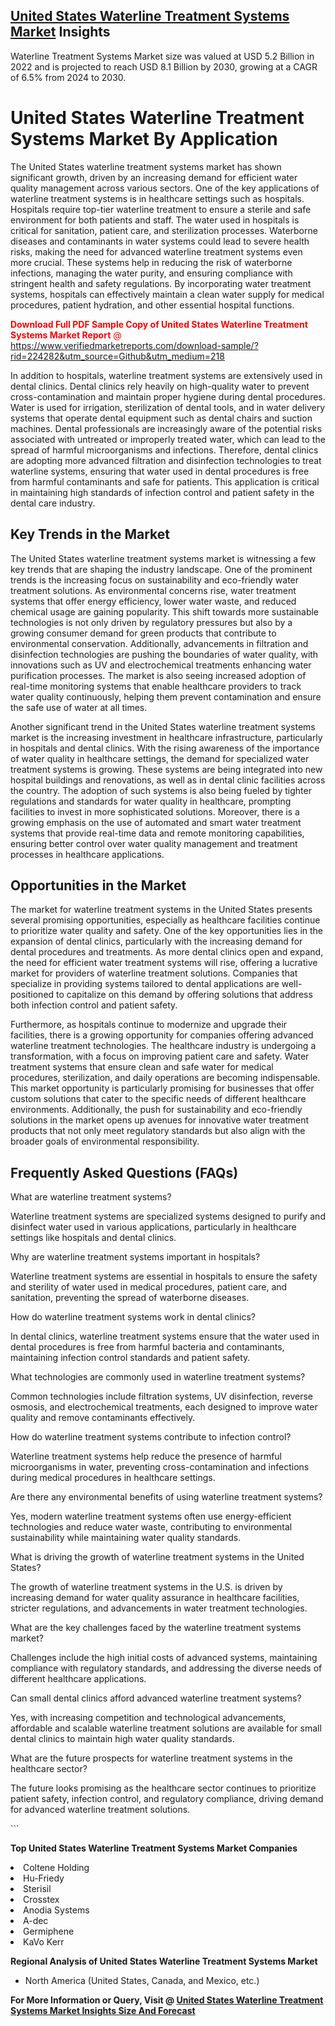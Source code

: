<h2><a href="https://www.verifiedmarketreports.com/download-sample/?rid=224282&amp;utm_source=Github&amp;utm_medium=218" target="_blank">United States Waterline Treatment Systems Market</a> Insights</h2><p>Waterline Treatment Systems Market size was valued at USD 5.2 Billion in 2022 and is projected to reach USD 8.1 Billion by 2030, growing at a CAGR of 6.5% from 2024 to 2030.</p><p> <h1>United States Waterline Treatment Systems Market By Application</h1> <p>The United States waterline treatment systems market has shown significant growth, driven by an increasing demand for efficient water quality management across various sectors. One of the key applications of waterline treatment systems is in healthcare settings such as hospitals. Hospitals require top-tier waterline treatment to ensure a sterile and safe environment for both patients and staff. The water used in hospitals is critical for sanitation, patient care, and sterilization processes. Waterborne diseases and contaminants in water systems could lead to severe health risks, making the need for advanced waterline treatment systems even more crucial. These systems help in reducing the risk of waterborne infections, managing the water purity, and ensuring compliance with stringent health and safety regulations. By incorporating water treatment systems, hospitals can effectively maintain a clean water supply for medical procedures, patient hydration, and other essential hospital functions. <p><span class=""><span style="color: #ff0000;"><strong>Download Full PDF Sample Copy of United States Waterline Treatment Systems Market Report</strong> @ </span><a href="https://www.verifiedmarketreports.com/download-sample/?rid=224282&amp;utm_source=Github&amp;utm_medium=218" target="_blank">https://www.verifiedmarketreports.com/download-sample/?rid=224282&amp;utm_source=Github&amp;utm_medium=218</a></span></p> In addition to hospitals, waterline treatment systems are extensively used in dental clinics. Dental clinics rely heavily on high-quality water to prevent cross-contamination and maintain proper hygiene during dental procedures. Water is used for irrigation, sterilization of dental tools, and in water delivery systems that operate dental equipment such as dental chairs and suction machines. Dental professionals are increasingly aware of the potential risks associated with untreated or improperly treated water, which can lead to the spread of harmful microorganisms and infections. Therefore, dental clinics are adopting more advanced filtration and disinfection technologies to treat waterline systems, ensuring that water used in dental procedures is free from harmful contaminants and safe for patients. This application is critical in maintaining high standards of infection control and patient safety in the dental care industry. <h2>Key Trends in the Market</h2> <p>The United States waterline treatment systems market is witnessing a few key trends that are shaping the industry landscape. One of the prominent trends is the increasing focus on sustainability and eco-friendly water treatment solutions. As environmental concerns rise, water treatment systems that offer energy efficiency, lower water waste, and reduced chemical usage are gaining popularity. This shift towards more sustainable technologies is not only driven by regulatory pressures but also by a growing consumer demand for green products that contribute to environmental conservation. Additionally, advancements in filtration and disinfection technologies are pushing the boundaries of water quality, with innovations such as UV and electrochemical treatments enhancing water purification processes. The market is also seeing increased adoption of real-time monitoring systems that enable healthcare providers to track water quality continuously, helping them prevent contamination and ensure the safe use of water at all times. <p>Another significant trend in the United States waterline treatment systems market is the increasing investment in healthcare infrastructure, particularly in hospitals and dental clinics. With the rising awareness of the importance of water quality in healthcare settings, the demand for specialized water treatment systems is growing. These systems are being integrated into new hospital buildings and renovations, as well as in dental clinic facilities across the country. The adoption of such systems is also being fueled by tighter regulations and standards for water quality in healthcare, prompting facilities to invest in more sophisticated solutions. Moreover, there is a growing emphasis on the use of automated and smart water treatment systems that provide real-time data and remote monitoring capabilities, ensuring better control over water quality management and treatment processes in healthcare applications. <h2>Opportunities in the Market</h2> <p>The market for waterline treatment systems in the United States presents several promising opportunities, especially as healthcare facilities continue to prioritize water quality and safety. One of the key opportunities lies in the expansion of dental clinics, particularly with the increasing demand for dental procedures and treatments. As more dental clinics open and expand, the need for efficient water treatment systems will rise, offering a lucrative market for providers of waterline treatment solutions. Companies that specialize in providing systems tailored to dental applications are well-positioned to capitalize on this demand by offering solutions that address both infection control and patient safety. <p>Furthermore, as hospitals continue to modernize and upgrade their facilities, there is a growing opportunity for companies offering advanced waterline treatment technologies. The healthcare industry is undergoing a transformation, with a focus on improving patient care and safety. Water treatment systems that ensure clean and safe water for medical procedures, sterilization, and daily operations are becoming indispensable. This market opportunity is particularly promising for businesses that offer custom solutions that cater to the specific needs of different healthcare environments. Additionally, the push for sustainability and eco-friendly solutions in the market opens up avenues for innovative water treatment products that not only meet regulatory standards but also align with the broader goals of environmental responsibility. <h2>Frequently Asked Questions (FAQs)</h2> <p>What are waterline treatment systems?</p> <p>Waterline treatment systems are specialized systems designed to purify and disinfect water used in various applications, particularly in healthcare settings like hospitals and dental clinics.</p> <p>Why are waterline treatment systems important in hospitals?</p> <p>Waterline treatment systems are essential in hospitals to ensure the safety and sterility of water used in medical procedures, patient care, and sanitation, preventing the spread of waterborne diseases.</p> <p>How do waterline treatment systems work in dental clinics?</p> <p>In dental clinics, waterline treatment systems ensure that the water used in dental procedures is free from harmful bacteria and contaminants, maintaining infection control standards and patient safety.</p> <p>What technologies are commonly used in waterline treatment systems?</p> <p>Common technologies include filtration systems, UV disinfection, reverse osmosis, and electrochemical treatments, each designed to improve water quality and remove contaminants effectively.</p> <p>How do waterline treatment systems contribute to infection control?</p> <p>Waterline treatment systems help reduce the presence of harmful microorganisms in water, preventing cross-contamination and infections during medical procedures in healthcare settings.</p> <p>Are there any environmental benefits of using waterline treatment systems?</p> <p>Yes, modern waterline treatment systems often use energy-efficient technologies and reduce water waste, contributing to environmental sustainability while maintaining water quality standards.</p> <p>What is driving the growth of waterline treatment systems in the United States?</p> <p>The growth of waterline treatment systems in the U.S. is driven by increasing demand for water quality assurance in healthcare facilities, stricter regulations, and advancements in water treatment technologies.</p> <p>What are the key challenges faced by the waterline treatment systems market?</p> <p>Challenges include the high initial costs of advanced systems, maintaining compliance with regulatory standards, and addressing the diverse needs of different healthcare applications.</p> <p>Can small dental clinics afford advanced waterline treatment systems?</p> <p>Yes, with increasing competition and technological advancements, affordable and scalable waterline treatment solutions are available for small dental clinics to maintain high water quality standards.</p> <p>What are the future prospects for waterline treatment systems in the healthcare sector?</p> <p>The future looks promising as the healthcare sector continues to prioritize patient safety, infection control, and regulatory compliance, driving demand for advanced waterline treatment solutions.</p> ```</p><p><strong>Top United States Waterline Treatment Systems Market Companies</strong></p><div data-test-id=""><p><li>Coltene Holding</li><li> Hu-Friedy</li><li> Sterisil</li><li> Crosstex</li><li> Anodia Systems</li><li> A-dec</li><li> Germiphene</li><li> KaVo Kerr</li></p><div><strong>Regional Analysis of&nbsp;United States Waterline Treatment Systems Market</strong></div><ul><li dir="ltr"><p dir="ltr">North America&nbsp;(United States, Canada, and Mexico, etc.)</p></li></ul><p><strong>For More Information or Query, Visit @&nbsp;</strong><strong><a href="https://www.verifiedmarketreports.com/product/waterline-treatment-systems-market/?utm_source=Github&amp;utm_medium=218" target="_blank">United States Waterline Treatment Systems Market Insights Size And Forecast</a></strong></p></div>
